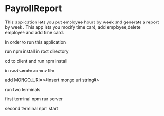 ﻿# PayrollReport

This application lets you put employee hours by week and generate a report by week . This app lets you modify time card, add employee,delete employee and add time card.

In order to run this application 

run npm install in root directory

cd to client and run npm install

in root create an env file 

add MONGO_URI=<#insert mongo uri string#>

run two terminals

first terminal npm run server

second terminal npm start


